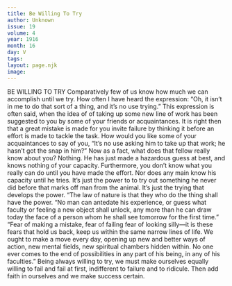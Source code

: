 ```yaml
---
title: Be Willing To Try
author: Unknown
issue: 19
volume: 4
year: 1916
month: 16
day: V
tags:
layout: page.njk
image:
---
```

BE WILLING TO TRY       Comparatively few of us know how much we can accomplish until we try. How often I have heard the expression: “Oh, it isn’t in me to do that sort of a thing, and it’s no use trying.” This expression is often said, when the idea of of taking up some new line of work has been suggested to you by some of your friends or acquaintances. It is right then that a great mistake is made for you invite failure by thinking it before an effort is made to tackle the task.       How would you like some of your acquaintances to say of you, “It’s no use asking him to take up that work; he hasn’t got the snap in him?” Now as a fact, what does that fellow really know about you? Nothing. He has just made a hazardous guess at best, and knows nothing of your capacity. Furthermore, you don’t know what you really can do until you have made the effort. Nor does any main know his capacity until he tries.       It’s just the power to to try out something he never did before that marks off man from the animal. It’s just the trying that develops the power. “The law of nature is that they who do the thing shall have the power.       “No man can antedate his experience, or guess what faculty or feeling a new object shall unlock, any more than he can draw today the face of a person whom he shall see tomorrow for the first time.”       “Fear of making a mistake, fear of failing fear of looking silly—it is these fears that hold us back, keep us within the same narrow lines of life. We ought to make a move every day, opening up new and better ways of action, new mental fields, new spiritual chambers hidden within. No one ever comes to the end of possibilities in any part of his being, in any of his faculties.”       Being always willing to try, we must make ourselves equally willing to fail and fail at first, indifferent to failure and to ridicule. Then add faith in ourselves and we make success certain.


